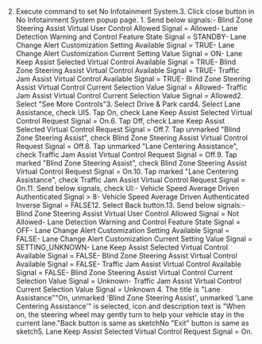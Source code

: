 2. Execute command to set No Infotainment System.3. Click close button in No Infotainment System popup page. 1. Send below signals:- Blind Zone Steering Assist Virtual User Control Allowed Signal = Allowed- Lane Detection Warning and Control Feature State Signal = STANDBY- Lane Change Alert Customization Setting Available Signal = TRUE- Lane Change Alert Customization Current Setting Value Signal = ON- Lane Keep Assist Selected Virtual Control Available Signal = TRUE- Blind Zone Steering Assist Virtual Control Available Signal = TRUE- Traffic Jam Assist Virtual Control Available Signal = TRUE- Blind Zone Steering Assist Virtual Control Current Selection Value Signal = Allowed- Traffic Jam Assist Virtual Control Current Selection Value Signal = Allowed2. Select "See More Controls"3. Select Drive & Park card4. Select Lane Assistance, check UI5. Tap On, check Lane Keep Assist Selected Virtual Control Request Signal = On.6. Tap Off, check Lane Keep Assist Selected Virtual Control Request Signal = Off.7. Tap unmarked "Blind Zone Steering Assist", check Blind Zone Steering Assist Virtual Control Request Signal = Off.8. Tap unmarked "Lane Centering Assistance", check Traffic Jam Assist Virtual Control Request Signal = Off.9. Tap marked "Blind Zone Steering Assist", check Blind Zone Steering Assist Virtual Control Request Signal = On.10. Tap marked "Lane Centering Assistance", check Traffic Jam Assist Virtual Control Request Signal = On.11. Send below signals, check UI:- Vehicle Speed Average Driven Authenticated Signal > 8- Vehicle Speed Average Driven Authenticated Inverse Signal = FALSE12. Select Back button.13. Send below signals:- Blind Zone Steering Assist Virtual User Control Allowed Signal = Not Allowed- Lane Detection Warning and Control Feature State Signal = OFF- Lane Change Alert Customization Setting Available Signal = FALSE- Lane Change Alert Customization Current Setting Value Signal = SETTING_UNKNOWN- Lane Keep Assist Selected Virtual Control Available Signal = FALSE- Blind Zone Steering Assist Virtual Control Available Signal = FALSE- Traffic Jam Assist Virtual Control Available Signal = FALSE- Blind Zone Steering Assist Virtual Control Current Selection Value Signal = Unknown- Traffic Jam Assist Virtual Control Current Selection Value Signal = Unknown 4. The title is "Lane Assistance""On, unmarked 'Blind Zone Steering Assist', unmarked 'Lane Centering Assistance'" is selected, icon and description text is "When on, the steering wheel may gently turn to help your vehicle stay in the current lane."Back button is same as sketchNo "Exit" button is same as sketch5. Lane Keep Assist Selected Virtual Control Request Signal = On.